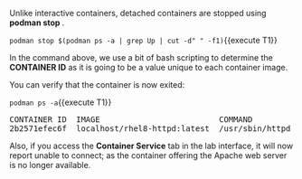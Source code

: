 Unlike interactive containers, detached containers are stopped using __podman stop <CONTAINER ID>__.

`podman stop $(podman ps -a | grep Up | cut -d" " -f1)`{{execute T1}}

In the command above, we use a bit of bash scripting to determine the __CONTAINER ID__ as it is going to be a value unique to each container image.

You can verify that the container is now exited:

`podman ps -a`{{execute T1}}

<pre class="file">
CONTAINER ID  IMAGE                         COMMAND               CREATED        STATUS                     PORTS                   NAMES
2b2571efec6f  localhost/rhel8-httpd:latest  /usr/sbin/httpd -...  9 minutes ago  Exited (0) 50 seconds ago  127.0.0.1:8081->80/tcp  priceless_mahavira
</pre>

Also, if you access the __Container Service__ tab in the lab interface, it will now report unable to connect; as the container offering the Apache web server is no longer available.
